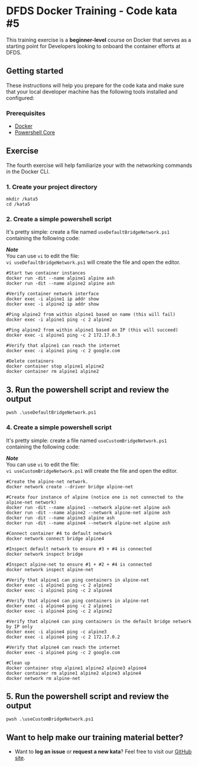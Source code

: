 DFDS Docker Training - Code kata #5
======================================

This training exercise is a **beginner-level** course on Docker that serves as a starting point for Developers looking to onboard the container efforts at DFDS. 


## Getting started

These instructions will help you prepare for the code kata and make sure that your local developer machine has the following tools installed and configured:


### Prerequisites

* [Docker](https://www.docker.com/get-started)
* [Powershell Core](https://docs.microsoft.com/en-us/powershell/scripting/install/installing-powershell?view=powershell-6)


## Exercise

The fourth exercise will help familiarize your with the networking commands in the Docker CLI.

### 1. Create your project directory
`mkdir /kata5`<br/>
`cd /kata5`

### 2. Create a simple powershell script
It's pretty simple: create a file named `useDefaultBridgeNetwork.ps1` containing the following code:

***Note*** <br/>
You can use `vi` to edit the file: <br/>
`vi useDefaultBridgeNetwork.ps1` will create the file and open the editor.

```
#Start two container instances
docker run -dit --name alpine1 alpine ash
docker run -dit --name alpine2 alpine ash

#Verify container network interface
docker exec -i alpine1 ip addr show
docker exec -i alpine2 ip addr show

#Ping alpine2 from within alpine1 based on name (this will fail)
docker exec -i alpine1 ping -c 2 alpine2

#Ping alpine2 from within alpine1 based on IP (this will succeed)
docker exec -i alpine1 ping -c 2 172.17.0.3

#Verify that alpine1 can reach the internet
docker exec -i alpine1 ping -c 2 google.com

#Delete containers
docker container stop alpine1 alpine2
docker container rm alpine1 alpine2
```

## 3. Run the powershell script and review the output

`pwsh .\useDefaultBridgeNetwork.ps1`


### 4. Create a simple powershell script
It's pretty simple: create a file named `useCustomBridgeNetwork.ps1` containing the following code:

***Note*** <br/>
You can use `vi` to edit the file: <br/>
`vi useCustomBridgeNetwork.ps1` will create the file and open the editor.

```
#Create the alpine-net network.
docker network create --driver bridge alpine-net

#Create four instance of alpine (notice one is not connected to the alpine-net network)
docker run -dit --name alpine1 --network alpine-net alpine ash
docker run -dit --name alpine2 --network alpine-net alpine ash
docker run -dit --name alpine3 alpine ash
docker run -dit --name alpine4 --network alpine-net alpine ash

#Connect container #4 to default network
docker network connect bridge alpine4

#Inspect default network to ensure #3 + #4 is connected
docker network inspect bridge

#Inspect alpine-net to ensure #1 + #2 + #4 is connected
docker network inspect alpine-net

#Verify that alpine1 can ping containers in alpine-net
docker exec -i alpine1 ping -c 2 alpine2
docker exec -i alpine1 ping -c 2 alpine4

#Verify that alpine4 can ping containers in alpine-net
docker exec -i alpine4 ping -c 2 alpine1
docker exec -i alpine4 ping -c 2 alpine2

#Verify that alpine4 can ping containers in the default bridge network by IP only
docker exec -i alpine4 ping -c alpine3
docker exec -i alpine4 ping -c 2 172.17.0.2

#Verify that alpine4 can reach the internet
docker exec -i alpine4 ping -c 2 google.com

#Clean up
docker container stop alpine1 alpine2 alpine3 alpine4
docker container rm alpine1 alpine2 alpine3 alpine4
docker network rm alpine-net
```

## 5. Run the powershell script and review the output

`pwsh .\useCustomBridgeNetwork.ps1`

## Want to help make our training material better?

 * Want to **log an issue** or **request a new kata**? Feel free to visit our [GitHub site](https://github.com/dfds/ded-dojo/issues).
 